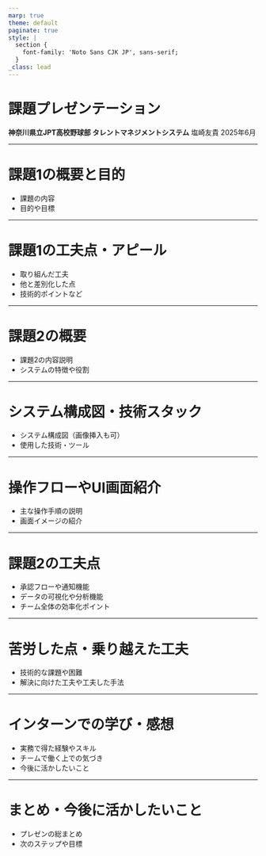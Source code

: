 ```yaml
---
marp: true
theme: default
paginate: true
style: |
  section {
    font-family: 'Noto Sans CJK JP', sans-serif;
  }
_class: lead
---
```


# 課題プレゼンテーション  
**神奈川県立JPT高校野球部 タレントマネジメントシステム**
塩崎友貴
2025年6月

---

# 課題1の概要と目的

- 課題の内容
- 目的や目標

---

# 課題1の工夫点・アピール

- 取り組んだ工夫
- 他と差別化した点
- 技術的ポイントなど

---

# 課題2の概要

- 課題2の内容説明
- システムの特徴や役割

---

# システム構成図・技術スタック

- システム構成図（画像挿入も可）
- 使用した技術・ツール

---

# 操作フローやUI画面紹介

- 主な操作手順の説明
- 画面イメージの紹介

---

# 課題2の工夫点

- 承認フローや通知機能
- データの可視化や分析機能
- チーム全体の効率化ポイント

---

# 苦労した点・乗り越えた工夫

- 技術的な課題や困難
- 解決に向けた工夫や工夫した手法

---

# インターンでの学び・感想

- 実務で得た経験やスキル
- チームで働く上での気づき
- 今後に活かしたいこと

---

# まとめ・今後に活かしたいこと

- プレゼンの総まとめ
- 次のステップや目標

